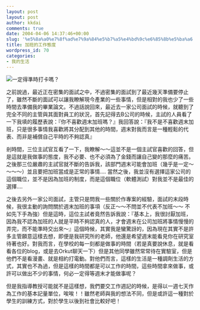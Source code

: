 ```yaml
---
layout: post
layout: post
author: kkdai
comments: true
date: 2004-04-06 14:37:46+00:00
slug: '%e5%8a%a0%e7%8f%ad%e7%9a%84%e5%b7%a5%e4%bd%9c%e6%85%8b%e5%ba%a6'
title: 加班的工作態度
wordpress_id: 70
categories:
- 我的生活
---
```


![一定得準時打卡嗎？](http://www.evanlin.com/blog/archives/0406/TR-895B.gif)


之前說過，最近正在密集的面試之中，不過密集的面試到了最近幾天準備要停止了，雖然不斷的面試可以讓我瞭解現今產業的一些事情，但是相對的我也少了一些時間去準備我的畢業論文。不過話說回來，最近去一家公司面試的時候，就聽到了完全不同的主管與其面對員工的狀況，首先記得去B公司的時候，主試的人員看了一下我填的履歷表說：『你不喜歡週末加班嗎？』我回答說：『我不是不喜歡週末加班，只是很多事情我喜歡將其分配到其他的時間，週末對我而言是一種輕鬆的代表、而非是補償自己平時的不夠認真』




剎時間，三位主試官互看了一下，我瞭解～～這並不是一個主試官喜歡的回答，但是這就是我做事的態度，我不必要、也不必須為了金錢而讓自己變的那麼的痛苦。之後那三位嚴肅的主試官就不斷的告訴我，該部門週末可能會加班（幾乎是一定～～～～）並且要把加班當成是正常的事情.... 
當然之後，我並沒有選擇這家公司的這個職位，並不是因為加班的制度，而是這個職位（軟體測試）對我並不是最佳的選擇....


<!-- more -->


之後去另外一家公司面試，主管只是問我一些關於作專案的經驗，面試的末段時候，我很主動的詢問關於週末加班的事項（反正～～不問並不代表不加班～～
不如先下手為強）但是這時，這位主試者竟然告訴我說：『基本上，我很討厭加班，因為我不認為加班的人就是平時不夠認真的人，才會週末在公司加班將事情慢慢的弄完，而不能準時交出來～』這個時候，其實我是蠻驚訝的，因為現在其實不是許多主管願意這樣去想，即便是我研究所的老師，他還是希望週末能看見你在研究室待著也好。對我而言，在學校的每一刻都是做事的時間（若是真要說休息，就是看看各位的blog，或是去Orkut聊天一下）但是其他同學雖然常常待在實驗室，但是他們不是看漫畫、就是相約打電動。對他們而言，這樣的生活是一種調劑生活的方式，其實也不為過，但是這樣的時間都是可以工作的時間，這些時間拿來做事，或許可以做出不少的事情，何必一定得等週末才能做事呢？




但是我指導教授可能就不是這樣想，我們要交工作週記的時候，是得以一週七天作為工作的基本記量單位，唉唉！！雖然老師與我的想法不同，但是或許這一種對於學生的訓練方式，對於學生以後到社會比較好吧！
